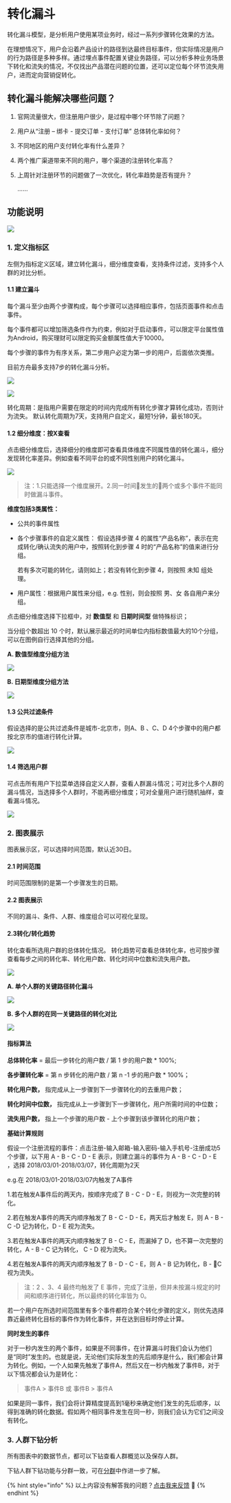 # 转化漏斗

转化漏斗模型，是分析用户使用某项业务时，经过一系列步骤转化效果的方法。

在理想情况下，用户会沿着产品设计的路径到达最终目标事件，但实际情况是用户的行为路径是多种多样。通过埋点事件配置关键业务路径，可以分析多种业务场景下转化和流失的情况，不仅找出产品潜在问题的位置，还可以定位每个环节流失用户，进而定向营销促转化。

## 转化漏斗能解决哪些问题？

1. 官网流量很大，但注册用户很少，是过程中哪个环节除了问题？
2. 用户从“注册 – 绑卡 - 提交订单 - 支付订单” 总体转化率如何？
3. 不同地区的用户支付转化率有什么差异？
4. 两个推广渠道带来不同的用户，哪个渠道的注册转化率高？
5. 上周针对注册环节的问题做了一次优化，转化率趋势是否有提升？

   ……

## 功能说明

![](../../.gitbook/assets/image%20%28195%29.png)

### 1. 定义指标区

左侧为指标定义区域，建立转化漏斗，细分维度查看，支持条件过滤，支持多个人群的对比分析。

#### 1.1 建立漏斗

每个漏斗至少由两个步骤构成，每个步骤可以选择相应事件，包括页面事件和点击事件。

每个事件都可以增加筛选条件作为约束，例如对于启动事件，可以限定平台属性值为Android，购买理财可以限定购买金额属性值大于10000。

每个步骤的事件为有序关系，第二步用户必定为第一步的用户，后面依次类推。

目前方舟最多支持7步的转化漏斗分析。

![ ](https://imguserradar.analysys.cn/fangzhou/img/2018/08/201808131456479578.png)

![ ](https://imguserradar.analysys.cn/fangzhou/img/2018/08/201808131501146676.png)

转化周期：是指用户需要在限定的时间内完成所有转化步骤才算转化成功，否则计为流失。 默认转化周期为7天，支持用户自定义，最短1分钟，最长180天。

#### 1.2 细分维度：按X查看

点击细分维度后，选择细分的维度即可查看具体维度不同属性值的转化漏斗，细分发现转化率差异。例如查看不同平台的或不同性别用户的转化漏斗。

![](../../.gitbook/assets/image%20%28110%29.png)

> 注：1.只能选择一个维度展开。2.同一时间发生的两个或多个事件不能同时做漏斗事件。

**维度包括3类属性：**

* 公共的事件属性
* 各个步骤事件的自定义属性： 假设选择步骤 4 的属性“产品名称”，表示在完成转化/确认流失的用户中，按照转化到步骤 4 时的“产品名称”的值来进行分组。

  若有多次可能的转化，请则如上；若没有转化到步骤 4，则按照 未知 组处理。

* 用户属性：根据用户属性来分组，e.g. 性别，则会按照 男、女 各自用户来分组。

点击细分维度选择下拉框中，对 **数值型** 和 **日期时间型** 做特殊标识；

当分组个数超出 10 个时，默认展示最近的时间单位内指标数值最大的10个分组，可以在图例自行选择其他的分组。

**A. 数值型维度分组方法**

![ ](https://imguserradar.analysys.cn/fangzhou/img/2018/08/201808141124296588.png)

**B. 日期型维度分组方法**

![ ](https://imguserradar.analysys.cn/fangzhou/img/2018/08/201808141129271063.gif)

#### 1.3 公共过滤条件

假设选择的是公共过滤条件是城市-北京市，则A、B 、C、D 4个步骤中的用户都按北京市的值进行转化计算。

![ ](https://imguserradar.analysys.cn/fangzhou/img/2018/08/201808171408208357.png)

#### 1.4 筛选用户群

可点击所有用户下拉菜单选择自定义人群，查看人群漏斗情况；可对比多个人群的漏斗情况，当选择多个人群时，不能再细分维度；可对全量用户进行随机抽样，查看漏斗情况。

![ ](https://imguserradar.analysys.cn/fangzhou/img/2018/08/201808141134020903.png)

### 2. 图表展示

图表展示区，可以选择时间范围，默认近30日。

#### 2.1 时间范围

时间范围限制的是第一个步骤发生的日期。

#### 2.2 图表展示

不同的漏斗、条件、人群、维度组合可以可视化呈现。

#### 2.3转化/转化趋势

转化查看所选用户群的总体转化情况。 转化趋势可查看总体转化率，也可按步骤查看每步之间的转化率、转化用户数、转化时间中位数和流失用户数。

![ ](https://imguserradar.analysys.cn/fangzhou/img/2018/08/201808141144409929.png)

**A. 单个人群的关键路径转化漏斗**

![ ](https://imguserradar.analysys.cn/fangzhou/img/2018/08/201808141017396454.png)

**B. 多个人群的在同一关键路径的转化对比**

![ ](https://imguserradar.analysys.cn/fangzhou/img/2018/08/201808141019522396.png)

#### 指标算法

**总体转化率** = 最后一步转化的用户数 / 第 1 步的用户数 \* 100%;

**各步骤转化率** = 第 n 步转化的用户数 / 第 n -1 步的用户数 \* 100%；

**转化用户数，** 指完成从上一步骤到下一步骤转化的的去重用户数；

**转化时间中位数，** 指完成从上一步骤到下一步骤转化，用户所需时间的中位数；

**流失用户数，** 指上一个步骤的用户数 - 上个步骤到该步骤转化的用户数；

**基础计算规则**

假设一个注册流程的事件：点击注册-输入邮箱-输入密码-输入手机号-注册成功5个步骤，以下用 A - B - C - D - E 表示，则建立漏斗的事件为 A - B - C - D - E ，选择 2018/03/01-2018/03/07，转化周期为2天

e.g.在 2018/03/01-2018/03/07内触发了A事件

1.若在触发A事件后的两天内，按顺序完成了 B - C - D - E，则视为一次完整的转化。

2.若在触发A事件的两天内顺序触发了 B - C - D - E，两天后才触发 E，则 A - B - C -D 记为转化，D - E 视为流失。

3.若在触发A事件的两天内顺序触发了 B - C - E，而漏掉了 D，也不算一次完整的转化，A - B - C 记为转化， C - D 视为流失。

4.若在触发A事件的两天内顺序触发了 B - D - C - E，则 A - B 记为转化，B - C 视为流失。

> 注：2 、3、4 最终均触发了 E 事件，完成了注册，但并未按漏斗规定的时间和顺序进行转化，所以最终的转化率皆为 0。

若一个用户在所选时间范围里有多个事件都符合某个转化步骤的定义，则优先选择靠近最终转化目标的事件作为转化事件，并在达到目标时停止计算。

**同时发生的事件**

对于一秒内发生的两个事件，如果是不同事件，在计算漏斗时我们会认为他们是“同时”发生的。也就是说，无论他们实际发生的先后顺序是什么，我们都会计算为转化。例如，一个人如果先触发了事件A，然后又在一秒内触发了事件B，对于以下情况都会认为是转化：

> 事件A &gt; 事件B 或 事件B &gt; 事件A

如果是同一事件，我们会将计算精度提高到1毫秒来确定他们发生的先后顺序，以得到准确的转化数据。假如两个相同事件发生在同一秒，则我们会认为它们之间没有转化。

### 3. 人群下钻分析

所有图表中的数据节点，都可以下钻查看人群概览以及保存人群。

下钻人群下钻功能与分群一致，可在[分群](../segmentation/)中作进一步了解。



{% hint style="info" %}
以上内容没有解答我的问题？[点击我来反馈](https://support.qq.com/products/118522/) 🚀
{% endhint %}

